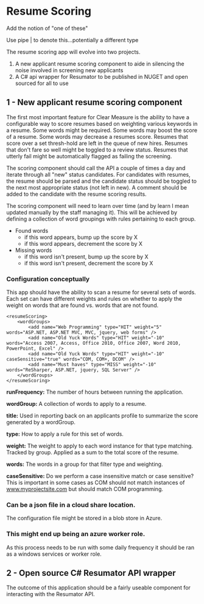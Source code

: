 Resume Scoring
============

Add the notion of "one of these"

Use pipe | to denote this...potentially a different type

The resume scoring app will evolve into two projects.

1. A new applicant resume scoring component to aide in silencing the noise involved in screening new applicants
2. A C# api wrapper for Resumator to be published in NUGET and open sourced for all to use

## 1 - New applicant resume scoring component

The first most important feature for Clear Measure is the ability to have a configurable way to score resumes based on weighting various keywords in a resume.  Some words might be required.  Some words may boost the score of a resume.  Some words may decrease a resumes score.  Resumes that score over a set thresh-hold are left in the queue of new hires.  Resumes that don't fare so well might be toggled to a review status.  Resumes that utterly fail might be automatically flagged as failing the screening.

The scoring component should call the API a couple of times a day and iterate through all "new" status candidates.  For candidates with resumes, the resume should be parsed and the candidate status should be toggled to the next most appropriate status (not left in new).  A comment should be added to the candidate with the resume scoring results.

The scoring component will need to learn over time (and by learn I mean updated manually by the staff managing it).  This will be achieved by defining a collection of word groupings with rules pertaining to each group.  

- Found words
	- if this word appears, bump up the score by X
	- if this word appears, decrement the score by X
- Missing words
	- if this word isn't present, bump up the score by X
	- if this word isn't present, decrement the score by X

### Configuration conceptually
This app should have the ability to scan a resume for several sets of words.  Each set can have different weights and rules on whether to apply the weight on words that are found vs. words that are not found.

    <resumeScoring>
	    <wordGroups>
	    	<add name="Web Programming" type="HIT" weight="5" words="ASP.NET, ASP.NET MVC, MVC, jquery, web forms" />
			<add name="Old Yuck Words" type="HIT" weight="-10" words="Access 2007, Access, Office 2010, Office 2007, Word 2010, PowerPoint, Excel" />
			<add name="Old Yuck Words" type="HIT" weight="-10" caseSensitive="true" words="COM, COM+, DCOM" />
			<add name="Must haves" type="MISS" weight="-10" words="ReSharper, ASP.NET, jquery, SQL Server" />
	    </wordGroups>
	</resumeScoring>

**runFrequency:** The number of hours between running the application.

**wordGroup:** A collection of words to apply to a resume.

**title:** Used in reporting back on an applicants profile to summarize the score generated by a wordGroup.

**type:** How to apply a rule for this set of words.

**weight:** The weight to apply to each word instance for that type matching.  Tracked by group.  Applied as a sum to the total score of the resume.

**words:** The words in a group for that filter type and weighting.

**caseSensitive:** Do we perform a case insensitive match or case sensitive?  This is important in some cases as COM should not match instances of www.myprojectsite.com but should match COM programming.

### Can be a json file in a cloud share location.

The configuration file might be stored in a blob store in Azure.

### This might end up being an azure worker role.

As this process needs to be run with some daily frequency it should be ran as a windows services or worker role.

## 2 - Open source C# Resumator API wrapper 

The outcome of this application should be a fairly useable component for interacting with the Resumator API.
 
